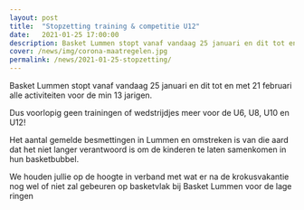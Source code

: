 ```yaml
---
layout: post
title:  "Stopzetting training & competitie U12"
date:   2021-01-25 17:00:00
description: Basket Lummen stopt vanaf vandaag 25 januari en dit tot en met 21 februari alle activiteiten voor de min 13 jarigen. 
cover: /news/img/corona-maatregelen.jpg
permalink: /news/2021-01-25-stopzetting/
---
```


Basket Lummen stopt vanaf vandaag 25 januari en dit tot en met 21 februari alle activiteiten voor de min 13 jarigen. 

Dus voorlopig geen trainingen of wedstrijdjes meer voor de U6, U8, U10 en U12! 

Het aantal gemelde besmettingen in Lummen en omstreken is van die aard dat het niet langer verantwoord is om de kinderen te laten samenkomen in hun basketbubbel. 

We houden jullie op de hoogte in verband met wat er na de krokusvakantie nog wel of niet zal gebeuren op basketvlak bij Basket Lummen voor de lage ringen
